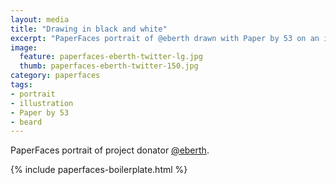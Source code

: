 ```yaml
---
layout: media
title: "Drawing in black and white"
excerpt: "PaperFaces portrait of @eberth drawn with Paper by 53 on an iPad."
image: 
  feature: paperfaces-eberth-twitter-lg.jpg
  thumb: paperfaces-eberth-twitter-150.jpg
category: paperfaces
tags: 
- portrait
- illustration
- Paper by 53
- beard
---
```


PaperFaces portrait of project donator [@eberth](http://twitter.com/eberth).

{% include paperfaces-boilerplate.html %}